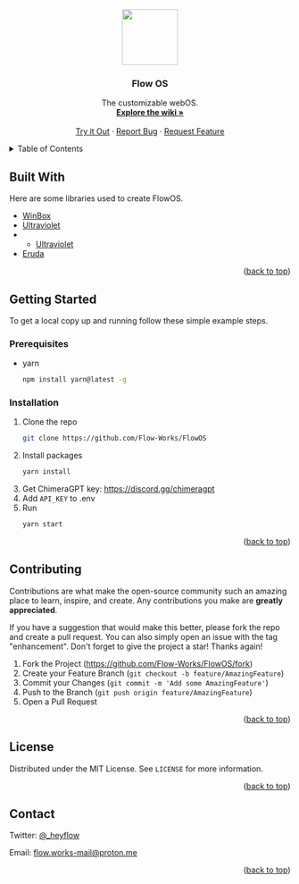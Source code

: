 <div align="center">
	<a href="https://github.com/Flow-Works/FlowOS">
		<img src="https://raw.githubusercontent.com/Flow-Works/FlowOS/main/FlowOS/public/assets/logo.svg" width="100px">
	</a>
	<h3 align="center">Flow OS</h3>
	<p align="center">
		The customizable webOS.
		<br />
    	<a href="https://flowos-thinliquid.webapp-store.de/"><strong>Explore the wiki »</strong></a>
    	<br />
    	<br />
    	<a href="https://flow-os.liquid.is-a.dev/">Try it Out</a>
    	·
    	<a href="https://github.com/Flow-Works/FlowOS/issues">Report Bug</a>
    	·
    	<a href="https://github.com/Flow-Works/FlowOS/issues">Request Feature</a>
	</p>
</div>

<details>
  	<summary>Table of Contents</summary>
  	<ol>
    	<li>
      		<a href="#built-with">Built With</a>
    	</li>
    	<li>
      		<a href="#getting-started">Getting Started</a>
      		<ul>
        		<li><a href="#prerequisites">Prerequisites</a></li>
        		<li><a href="#installation">Installation</a></li>
      		</ul>
    	</li>
    	<li><a href="#contributing">Contributing</a></li>
    	<li><a href="#license">License</a></li>
    	<li><a href="#contact">Contact</a></li>
  	</ol>
</details>

<!-- BUILT WITH -->
## Built With

Here are some libraries used to create FlowOS.

- [WinBox](https://github.com/nextapps-de/winbox)
- [Ultraviolet](https://github.com/titaniumnetwork-dev/Ultraviolet)
- - [Ultraviolet](https://github.com/NebulaServices/Dynamic)
- [Eruda](https://github.com/liriliri/eruda)

<p align="right">(<a href="#readme-top">back to top</a>)</p>

<!-- GETTING STARTED -->
## Getting Started

To get a local copy up and running follow these simple example steps.

### Prerequisites

- yarn
  ```sh
  npm install yarn@latest -g
  ```

### Installation

1. Clone the repo
   ```sh
   git clone https://github.com/Flow-Works/FlowOS
   ```
2. Install packages
   ```sh
   yarn install
   ```
3. Get ChimeraGPT key: https://discord.gg/chimeragpt
4. Add `API_KEY` to .env
5. Run
   ```sh
   yarn start
   ```

<p align="right">(<a href="#readme-top">back to top</a>)</p>

<!-- CONTRIBUTING -->
## Contributing

Contributions are what make the open-source community such an amazing place to learn, inspire, and create. Any contributions you make are **greatly appreciated**.

If you have a suggestion that would make this better, please fork the repo and create a pull request. You can also simply open an issue with the tag "enhancement".
Don't forget to give the project a star! Thanks again!

1. Fork the Project (https://github.com/Flow-Works/FlowOS/fork)
2. Create your Feature Branch (`git checkout -b feature/AmazingFeature`)
3. Commit your Changes (`git commit -m 'Add some AmazingFeature'`)
4. Push to the Branch (`git push origin feature/AmazingFeature`)
5. Open a Pull Request

<p align="right">(<a href="#readme-top">back to top</a>)</p>

<!-- LICENSE -->
## License

Distributed under the MIT License. See `LICENSE` for more information.

<p align="right">(<a href="#readme-top">back to top</a>)</p>

<!-- CONTACT -->
## Contact

Twitter: [@\_heyflow](https://twitter.com/_heyflow)

Email: flow.works-mail@proton.me

<p align="right">(<a href="#readme-top">back to top</a>)</p>
